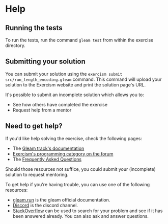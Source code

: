 # Help

## Running the tests

To run the tests, run the command `gleam test` from within the exercise directory.

## Submitting your solution

You can submit your solution using the `exercism submit src/run_length_encoding.gleam` command.
This command will upload your solution to the Exercism website and print the solution page's URL.

It's possible to submit an incomplete solution which allows you to:

- See how others have completed the exercise
- Request help from a mentor

## Need to get help?

If you'd like help solving the exercise, check the following pages:

- The [Gleam track's documentation](https://exercism.org/docs/tracks/gleam)
- [Exercism's programming category on the forum](https://forum.exercism.org/c/programming/5)
- The [Frequently Asked Questions](https://exercism.org/docs/using/faqs)

Should those resources not suffice, you could submit your (incomplete) solution to request mentoring.

To get help if you're having trouble, you can use one of the following resources:

- [gleam.run](https://gleam.run/documentation/) is the gleam official documentation.
- [Discord](https://discord.gg/Fm8Pwmy) is the discord channel.
- [StackOverflow](https://stackoverflow.com/questions/tagged/gleam) can be used to search for your problem and see if it has been answered already. You can also ask and answer questions.